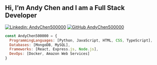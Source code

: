 <h2> Hi, I’m Andy Chen and I am a Full Stack Developer </h2>

[![Linkedin: AndyChen500000](https://img.shields.io/badge/-AndyChen500000-blue?style=flat-square&logo=Linkedin&logoColor=white&link=https://www.linkedin.com/in/AndyChen500000/)](https://www.linkedin.com/in/AndyChen500000/)
[![GitHub AndyChen500000](https://img.shields.io/github/followers/AndyChen500000?label=follow&style=social)](https://github.com/AndyChen500000)

```javascript
const AndyChen500000 = {
  ProgrammingLanguages: [Python, JavaScript, HTML, CSS, TypeScript],
  Databases: [MongoDB, MySQL],
  Frameworks: [React, Express.js, Node.js],
  DevOps: [Docker, Amazon Web Services]
}
```
